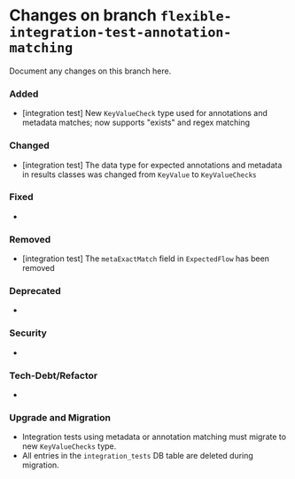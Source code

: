 # Changes on branch `flexible-integration-test-annotation-matching`
Document any changes on this branch here.
### Added
- [integration test] New `KeyValueCheck` type used for annotations and metadata matches; now supports "exists" and regex matching

### Changed
- [integration test]  The data type for expected annotations and metadata in results classes was changed from `KeyValue` to `KeyValueChecks`

### Fixed
-

### Removed
- [integration test]  The `metaExactMatch` field in `ExpectedFlow` has been removed

### Deprecated
- 

### Security
- 

### Tech-Debt/Refactor
- 

### Upgrade and Migration
- Integration tests using metadata or annotation matching must migrate to new `KeyValueChecks` type.
- All entries in the `integration_tests` DB table are deleted during migration.

